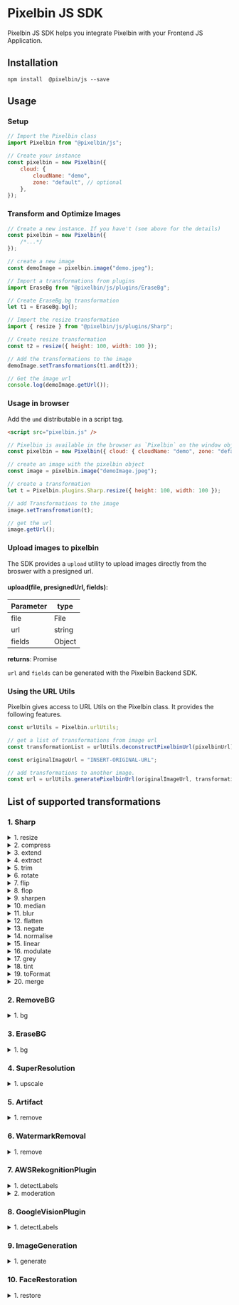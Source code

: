 # Pixelbin JS SDK

Pixelbin JS SDK helps you integrate Pixelbin with your Frontend JS Application.

## Installation

```
npm install  @pixelbin/js --save
```

## Usage

### Setup

```javascript
// Import the Pixelbin class
import Pixelbin from "@pixelbin/js";

// Create your instance
const pixelbin = new Pixelbin({
    cloud: {
        cloudName: "demo",
        zone: "default", // optional
    },
});
```

### Transform and Optimize Images

```javascript
// Create a new instance. If you have't (see above for the details)
const pixelbin = new Pixelbin({
    /*...*/
});

// create a new image
const demoImage = pixelbin.image("demo.jpeg");

// Import a transformations from plugins
import EraseBg from "@pixelbin/js/plugins/EraseBg";

// Create EraseBg.bg transformation
let t1 = EraseBg.bg();

// Import the resize transformation
import { resize } from "@pixelbin/js/plugins/Sharp";

// Create resize transformation
const t2 = resize({ height: 100, width: 100 });

// Add the transformations to the image
demoImage.setTransformations(t1.and(t2));

// Get the image url
console.log(demoImage.getUrl());
```

### Usage in browser

Add the `umd` distributable in a script tag.

```html
<script src="pixelbin.js" />
```

```javascript
// Pixelbin is available in the browser as `Pixelbin` on the window object
const pixelbin = new Pixelbin({ cloud: { cloudName: "demo", zone: "default" } });

// create an image with the pixelbin object
const image = pixelbin.image("demoImage.jpeg");

// create a transformation
let t = Pixelbin.plugins.Sharp.resize({ height: 100, width: 100 });

// add Transformations to the image
image.setTransfromation(t);

// get the url
image.getUrl();
```

### Upload images to pixelbin

The SDK provides a `upload` utility to upload images directly from the broswer with a presigned url.

#### upload(file, presignedUrl, fields):

| Parameter | type   |
| --------- | ------ |
| file      | File   |
| url       | string |
| fields    | Object |

**returns**: Promise

`url` and `fields` can be generated with the Pixelbin Backend SDK.

### Using the URL Utils

Pixelbin gives access to URL Utils on the Pixelbin class. It provides the following features.

```javascript
const urlUtils = Pixelbin.urlUtils;

// get a list of transformations from image url
const transformationList = urlUtils.deconstructPixelbinUrl(pixelbinUrl);

const originalImageUrl = "INSERT-ORIGINAL-URL";

// add transformations to another image.
const url = urlUtils.generatePixelbinUrl(originalImageUrl, transformationList);
```

## List of supported transformations

### 1. Sharp

<details>
<summary> 1. resize </summary>

#### Supported Configuration

| Property   | Type                                                                                                              | Defaults   |
| ---------- | ----------------------------------------------------------------------------------------------------------------- | ---------- |
| height     | integer                                                                                                           | 0          |
| width      | integer                                                                                                           | 0          |
| fit        | enum : `cover` , `contain` , `fill` , `inside` , `outside`                                                        | 'cover'    |
| background | color                                                                                                             | '000000'   |
| position   | enum : `top` , `bottom` , `left` , `right` , `right_top` , `right_bottom` , `left_top` , `left_bottom` , `center` | 'center'   |
| algorithm  | enum : `nearest` , `cubic` , `mitchell` , `lanczos2` , `lanczos3`                                                 | 'lanczos3' |

#### Usage Example

```javascript
const t = resize({
    height: 0,
    width: 0,
    fit: "cover",
    background: "000000",
    position: "center",
    algorithm: "lanczos3",
});
```

</details>

<details>
<summary> 2. compress </summary>

#### Supported Configuration

| Property | Type    | Defaults |
| -------- | ------- | -------- |
| quality  | integer | 80       |

#### Usage Example

```javascript
const t = compress({
    quality: 80,
});
```

</details>

<details>
<summary> 3. extend </summary>

#### Supported Configuration

| Property   | Type    | Defaults |
| ---------- | ------- | -------- |
| top        | integer | 10       |
| left       | integer | 10       |
| bottom     | integer | 10       |
| right      | integer | 10       |
| background | color   | '000000' |

#### Usage Example

```javascript
const t = extend({
    top: 10,
    left: 10,
    bottom: 10,
    right: 10,
    background: "000000",
});
```

</details>

<details>
<summary> 4. extract </summary>

#### Supported Configuration

| Property | Type    | Defaults |
| -------- | ------- | -------- |
| top      | integer | 10       |
| left     | integer | 10       |
| height   | integer | 50       |
| width    | integer | 20       |

#### Usage Example

```javascript
const t = extract({
    top: 10,
    left: 10,
    height: 50,
    width: 20,
});
```

</details>

<details>
<summary> 5. trim </summary>

#### Supported Configuration

| Property  | Type    | Defaults |
| --------- | ------- | -------- |
| threshold | integer | 10       |

#### Usage Example

```javascript
const t = trim({
    threshold: 10,
});
```

</details>

<details>
<summary> 6. rotate </summary>

#### Supported Configuration

| Property   | Type    | Defaults |
| ---------- | ------- | -------- |
| angle      | integer | 0        |
| background | color   | '000000' |

#### Usage Example

```javascript
const t = rotate({
    angle: 0,
    background: "000000",
});
```

</details>

<details>
<summary> 7. flip </summary>

#### Usage Example

```javascript
const t = flip({});
```

</details>

<details>
<summary> 8. flop </summary>

#### Usage Example

```javascript
const t = flop({});
```

</details>

<details>
<summary> 9. sharpen </summary>

#### Supported Configuration

| Property | Type    | Defaults |
| -------- | ------- | -------- |
| sigma    | integer | 1        |
| flat     | integer | 1        |
| jagged   | integer | 2        |

#### Usage Example

```javascript
const t = sharpen({
    sigma: 1,
    flat: 1,
    jagged: 2,
});
```

</details>

<details>
<summary> 10. median </summary>

#### Supported Configuration

| Property | Type    | Defaults |
| -------- | ------- | -------- |
| size     | integer | 3        |

#### Usage Example

```javascript
const t = median({
    size: 3,
});
```

</details>

<details>
<summary> 11. blur </summary>

#### Supported Configuration

| Property | Type    | Defaults |
| -------- | ------- | -------- |
| sigma    | integer | 1        |

#### Usage Example

```javascript
const t = blur({
    sigma: 1,
});
```

</details>

<details>
<summary> 12. flatten </summary>

#### Supported Configuration

| Property   | Type  | Defaults |
| ---------- | ----- | -------- |
| background | color | '000000' |

#### Usage Example

```javascript
const t = flatten({
    background: "000000",
});
```

</details>

<details>
<summary> 13. negate </summary>

#### Usage Example

```javascript
const t = negate({});
```

</details>

<details>
<summary> 14. normalise </summary>

#### Usage Example

```javascript
const t = normalise({});
```

</details>

<details>
<summary> 15. linear </summary>

#### Supported Configuration

| Property | Type    | Defaults |
| -------- | ------- | -------- |
| a        | integer | 1        |
| b        | integer | 0        |

#### Usage Example

```javascript
const t = linear({
    a: 1,
    b: 0,
});
```

</details>

<details>
<summary> 16. modulate </summary>

#### Supported Configuration

| Property   | Type    | Defaults |
| ---------- | ------- | -------- |
| brightness | integer | 1        |
| saturation | integer | 1        |
| hue        | integer | 90       |

#### Usage Example

```javascript
const t = modulate({
    brightness: 1,
    saturation: 1,
    hue: 90,
});
```

</details>

<details>
<summary> 17. grey </summary>

#### Usage Example

```javascript
const t = grey({});
```

</details>

<details>
<summary> 18. tint </summary>

#### Supported Configuration

| Property | Type  | Defaults |
| -------- | ----- | -------- |
| color    | color | '000000' |

#### Usage Example

```javascript
const t = tint({
    color: "000000",
});
```

</details>

<details>
<summary> 19. toFormat </summary>

#### Supported Configuration

| Property | Type                           | Defaults |
| -------- | ------------------------------ | -------- |
| format   | enum : `jpeg` , `png` , `webp` | 'jpeg'   |

#### Usage Example

```javascript
const t = toFormat({
    format: "jpeg",
});
```

</details>

<details>
<summary> 20. merge </summary>

#### Supported Configuration

| Property   | Type                                                                                                                                                                                                                                                                                                                   | Defaults   |
| ---------- | ---------------------------------------------------------------------------------------------------------------------------------------------------------------------------------------------------------------------------------------------------------------------------------------------------------------------- | ---------- |
| mode       | enum : `overlay` , `underlay`                                                                                                                                                                                                                                                                                          | 'overlay'  |
| image      | file                                                                                                                                                                                                                                                                                                                   | ''         |
| background | color                                                                                                                                                                                                                                                                                                                  | '00000000' |
| height     | integer                                                                                                                                                                                                                                                                                                                | 0          |
| width      | integer                                                                                                                                                                                                                                                                                                                | 0          |
| top        | integer                                                                                                                                                                                                                                                                                                                | 0          |
| left       | integer                                                                                                                                                                                                                                                                                                                | 0          |
| gravity    | enum : `northwest` , `north` , `northeast` , `east` , `center` , `west` , `southwest` , `south` , `southeast` , `custom`                                                                                                                                                                                               | 'center'   |
| blend      | enum : `over` , `in` , `out` , `atop` , `dest` , `dest-over` , `dest-in` , `dest-out` , `dest-atop` , `xor` , `add` , `saturate` , `multiply` , `screen` , `overlay` , `darken` , `lighten` , `colour-dodge` , `color-dodge` , `colour-burn` , `color-burn` , `hard-light` , `soft-light` , `difference` , `exclusion` | 'over'     |
| tile       | boolean                                                                                                                                                                                                                                                                                                                | false      |

#### Usage Example

```javascript
const t = merge({
    mode: "overlay",
    image: "",
    background: "00000000",
    height: 0,
    width: 0,
    top: 0,
    left: 0,
    gravity: "center",
    blend: "over",
    tile: false,
});
```

</details>

### 2. RemoveBG

<details>
<summary> 1. bg </summary>

#### Usage Example

```javascript
const t = bg({});
```

</details>

### 3. EraseBG

<details>
<summary> 1. bg </summary>

#### Supported Configuration

| Property     | Type                           | Defaults  |
| ------------ | ------------------------------ | --------- |
| industryType | enum : `general` , `ecommerce` | 'general' |

#### Usage Example

```javascript
const t = bg({
    industryType: "general",
});
```

</details>

### 4. SuperResolution

<details>
<summary> 1. upscale </summary>

#### Supported Configuration

| Property | Type               | Defaults |
| -------- | ------------------ | -------- |
| type     | enum : `2x` , `4x` | '2x'     |

#### Usage Example

```javascript
const t = upscale({
    type: "2x",
});
```

</details>

### 5. Artifact

<details>
<summary> 1. remove </summary>

#### Usage Example

```javascript
const t = remove({});
```

</details>

### 6. WatermarkRemoval

<details>
<summary> 1. remove </summary>

#### Usage Example

```javascript
const t = remove({});
```

</details>

### 7. AWSRekognitionPlugin

<details>
<summary> 1. detectLabels </summary>

#### Supported Configuration

| Property          | Type    | Defaults |
| ----------------- | ------- | -------- |
| maximumLabels     | integer | 5        |
| minimumConfidence | integer | 55       |

#### Usage Example

```javascript
const t = detectLabels({
    maximumLabels: 5,
    minimumConfidence: 55,
});
```

</details>

<details>
<summary> 2. moderation </summary>

#### Supported Configuration

| Property          | Type    | Defaults |
| ----------------- | ------- | -------- |
| minimumConfidence | integer | 55       |

#### Usage Example

```javascript
const t = moderation({
    minimumConfidence: 55,
});
```

</details>

### 8. GoogleVisionPlugin

<details>
<summary> 1. detectLabels </summary>

#### Supported Configuration

| Property      | Type    | Defaults |
| ------------- | ------- | -------- |
| maximumLabels | integer | 5        |

#### Usage Example

```javascript
const t = detectLabels({
    maximumLabels: 5,
});
```

</details>

### 9. ImageGeneration

<details>
<summary> 1. generate </summary>

#### Supported Configuration

| Property | Type   | Defaults       |
| -------- | ------ | -------------- |
| prompt   | string | 'A cute puppy' |

#### Usage Example

```javascript
const t = generate({
    prompt: "A cute puppy",
});
```

</details>

### 10. FaceRestoration

<details>
<summary> 1. restore </summary>

#### Usage Example

```javascript
const t = restore({});
```

</details>
